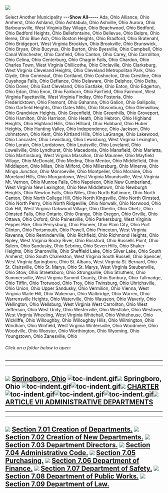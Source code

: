 [![](lpext51e7.bmp?f=images&fn=whdHelp.bmp&2.0)](http://www.conwaygreene.com/WHDHelp/index.htm)

Select Another Municipality **---Show All-----** Ada, Ohio Alliance,
Ohio Amherst, Ohio Ashland, Ohio Ashtabula, Ohio Ashville, Ohio Aurora,
Ohio Barboursville, West Virginia Bay Village, Ohio Beachwood, Ohio
Bedford, Ohio Bedford Heights, Ohio Bellefontaine, Ohio Bellevue, Ohio
Belpre, Ohio Berea, Ohio Blue Ash, Ohio Boston Heights, Ohio Bradford,
Ohio Bratenahl, Ohio Bridgeport, West Virginia Brooklyn, Ohio
Brookville, Ohio Brunswick, Ohio Bryan, Ohio Bucyrus, Ohio Burton, Ohio
Byesville, Ohio Campbell, Ohio Canal Winchester, Ohio Canfield, Ohio
Canton, Ohio Carey, Ohio Carrollton, Ohio Celina, Ohio Centerburg, Ohio
Chagrin Falls, Ohio Chardon, Ohio Charles Town, West Virginia
Chillicothe, Ohio Circleville, Ohio Clarksburg, West Virginia Cleveland
Heights, Ohio Cleveland Metropolitan Park, Ohio Clyde, Ohio Conneaut,
Ohio Cortland, Ohio Coshocton, Ohio Crestline, Ohio Cuyahoga Falls, Ohio
Defiance, Ohio Delaware, Ohio Delphos, Ohio Delta, Ohio Dover, Ohio East
Cleveland, Ohio Eastlake, Ohio Eaton, Ohio Edgerton, Ohio Edon, Ohio
Enon, Ohio Fairborn, Ohio Fairfield, Ohio Fairmont, West Virginia
Fayetteville, West Virginia Findlay, Ohio Fostoria, Ohio Fredericktown,
Ohio Fremont, Ohio Gahanna, Ohio Galion, Ohio Gallipolis, Ohio Garfield
Heights, Ohio Gates Mills, Ohio Gibsonburg, Ohio Glenwillow, Ohio
Grandview Heights, Ohio Greenfield, Ohio Greenhills, Ohio Groveport,
Ohio Hamilton, Ohio Harrison, Ohio Heath, Ohio Hebron, Ohio Highland
Heights, Ohio Highland Hills, Ohio Hilliard, Ohio Hubbard, Ohio Huber
Heights, Ohio Hunting Valley, Ohio Independence, Ohio Jackson, Ohio
Johnstown, Ohio Kent, Ohio Kirtland Hills, Ohio LaGrange, Ohio Lakewood,
Ohio Lancaster, Ohio Lewisburg, Ohio Lewisburg, West Virginia Lexington,
Ohio Lorain, Ohio Lordstown, Ohio Louisville, Ohio Loveland, Ohio
Lowellville, Ohio Lyndhurst, Ohio Macedonia, Ohio Mansfield, Ohio
Marietta, Ohio Martinsburg, West Virginia Massillon, Ohio Maumee, Ohio
Mayfield Village, Ohio McDonald, Ohio Medina, Ohio Mentor, Ohio
Middlefield, Ohio Middleport, Ohio Milan, Ohio Milford, Ohio
Millersburg, Ohio Minerva, Ohio Mingo Junction, Ohio Monroeville, Ohio
Montpelier, Ohio Moraine, Ohio Moreland Hills, Ohio Morgantown, West
Virginia Moundsville, West Virginia Mt. Vernon, Ohio Munroe Falls, Ohio
Napoleon, Ohio New Cumberland, West Virginia New Lexington, Ohio New
Middletown, Ohio Newburgh Heights, Ohio Newton Falls, Ohio Niles, Ohio
North Baltimore, Ohio North Canton, Ohio North College Hill, Ohio North
Kingsville, Ohio North Olmsted, Ohio North Perry, Ohio North Ridgeville,
Ohio Norwalk, Ohio Norwood, Ohio Oak Hill, West Virginia Oakwood
Village, Ohio Oberlin, Ohio Obetz, Ohio Olmsted Falls, Ohio Ontario,
Ohio Orange, Ohio Oregon, Ohio Orville, Ohio Ottawa, Ohio Oxford, Ohio
Painesville, Ohio Parkersburg, West Virginia Pepper Pike, Ohio
Perrysburg, Ohio Pioneer, Ohio Plain City, Ohio Port Clinton, Ohio
Portsmouth, Ohio Powell, Ohio Princeton, West Virginia Ravenna, Ohio
Reminderville, Ohio Richfield, Ohio Richmond Heights, Ohio Ripley, West
Virginia Rocky River, Ohio Rossford, Ohio Russells Point, Ohio Salem,
Ohio Sandusky, Ohio Sebring, Ohio Seven Hills, Ohio Shaker Heights, Ohio
Sharonville, Ohio Sheffield Lake, Ohio Silver Lake, Ohio South Amherst,
Ohio South Charelston, West Virginia South Russell, Ohio Spencer, West
Virginia Springboro, Ohio St. Albans, West Virginia St. Bernard, Ohio
St. Clairsville, Ohio St. Marys, Ohio St. Marys, West Virginia
Steubenville, Ohio Stow, Ohio Streetsboro, Ohio Strongsville, Ohio
Struthers, Ohio Summersville, West Virginia Summit County, Ohio Sunbury,
Ohio Tallmadge, Ohio Tiffin, Ohio Trotwood, Ohio Troy, Ohio Twinsburg,
Ohio Uhrichsville, Ohio Union, Ohio Upper Sandusky, Ohio Vermilion, Ohio
Vienna, West Virginia Waite Hill, Ohio Wakeman, Ohio Walbridge, Ohio
Warren, Ohio Warrensville Heights, Ohio Waterville, Ohio Wauseon, Ohio
Waverly, Ohio Wellington, Ohio Wellsburg, West Virginia West Carrollton,
Ohio West Jefferson, Ohio West Unity, Ohio Westerville, Ohio Westlake,
Ohio Westover, West Virginia Wheeling, West Virginia Whitehall, Ohio
Whitehouse, Ohio Wickliffe, Ohio Willoughby, Ohio Willoughby Hills, Ohio
Wilmington, Ohio Windham, Ohio Winfield, West Virginia Wintersville,
Ohio Woodmere, Ohio Woodville, Ohio Wooster, Ohio Worthington, Ohio
Wyoming, Ohio Youngstown, Ohio Zanesville, Ohio

###### Click on a folder below to open:

* * * * *

  -------------------------------------------------------------------------------------------------------------------------------------------------------------------------------------------------------------------------------------------------------------------------------------------------------------------------------------------------------------------------------------------------------------------------------------------------
  [![](lpext0b6d.gif?f=images&fn=toc-expand.gif&2.0)](lpextf892.html?f=templates&fn=tools-contents.htm&cp=%2F&2.0) [Springboro, Ohio](lpext/indexee20.html?fn=document-frame.htm&f=templates&2.0)
  ![toc-indent.gif](lpextb702.gif?f=images&fn=toc-indent.gif&2.0)[![](lpext0b6d.gif?f=images&fn=toc-expand.gif&2.0)](lpextda37.html?f=templates&fn=tools-contents.htm&cp=Springboro&2.0) Springboro, Ohio
  ![toc-indent.gif](lpextb702.gif?f=images&fn=toc-indent.gif&2.0)![toc-indent.gif](lpextb702.gif?f=images&fn=toc-indent.gif&2.0)[![](lpext0b6d.gif?f=images&fn=toc-expand.gif&2.0)](lpextae4b.html?f=templates&fn=tools-contents.htm&cp=Springboro%2F1289&2.0) [CHARTER](lpext/Springboro/1289a412.html?fn=document-frame.htm&f=templates&2.0)
  ![toc-indent.gif](lpextb702.gif?f=images&fn=toc-indent.gif&2.0)![toc-indent.gif](lpextb702.gif?f=images&fn=toc-indent.gif&2.0)![toc-indent.gif](lpextb702.gif?f=images&fn=toc-indent.gif&2.0)[![](lpext0b6d.gif?f=images&fn=toc-expand.gif&2.0)](lpext/Springboro/1289/13d8a412.html?fn=document-frame.htm&f=templates&2.0) [ARTICLE VII ADMINISTRATIVE DEPARTMENTS](lpext/Springboro/1289/13d8a412.html?fn=document-frame.htm&f=templates&2.0)
  -------------------------------------------------------------------------------------------------------------------------------------------------------------------------------------------------------------------------------------------------------------------------------------------------------------------------------------------------------------------------------------------------------------------------------------------------

* * * * *

  ---------------------------------------------------------------------------------------------------------------------------------------------------------------------------------------------------------------------------------------------------------------
  [![](lpextdb7c.gif?f=images&fn=toc-leaf.gif&2.0)](lpext/Springboro/1289/13d8/13daa412.html?fn=document-frame.htm&f=templates&2.0) [Section 7.01 Creation of Departments.](lpext/Springboro/1289/13d8/13daa412.html?fn=document-frame.htm&f=templates&2.0)
  [![](lpextdb7c.gif?f=images&fn=toc-leaf.gif&2.0)](lpext/Springboro/1289/13d8/13dfa412.html?fn=document-frame.htm&f=templates&2.0) [Section 7.02 Creation of New Departments.](lpext/Springboro/1289/13d8/13dfa412.html?fn=document-frame.htm&f=templates&2.0)
  [![](lpextdb7c.gif?f=images&fn=toc-leaf.gif&2.0)](lpext/Springboro/1289/13d8/13e3a412.html?fn=document-frame.htm&f=templates&2.0) [Section 7.03 Department Directors.](lpext/Springboro/1289/13d8/13e3a412.html?fn=document-frame.htm&f=templates&2.0)
  [![](lpextdb7c.gif?f=images&fn=toc-leaf.gif&2.0)](lpext/Springboro/1289/13d8/13e7a412.html?fn=document-frame.htm&f=templates&2.0) [Section 7.04 Administrative Code.](lpext/Springboro/1289/13d8/13e7a412.html?fn=document-frame.htm&f=templates&2.0)
  [![](lpextdb7c.gif?f=images&fn=toc-leaf.gif&2.0)](lpext/Springboro/1289/13d8/13eba412.html?fn=document-frame.htm&f=templates&2.0) [Section 7.05 Purchasing.](lpext/Springboro/1289/13d8/13eba412.html?fn=document-frame.htm&f=templates&2.0)
  [![](lpextdb7c.gif?f=images&fn=toc-leaf.gif&2.0)](lpext/Springboro/1289/13d8/13efa412.html?fn=document-frame.htm&f=templates&2.0) [Section 7.06 Department of Finance.](lpext/Springboro/1289/13d8/13efa412.html?fn=document-frame.htm&f=templates&2.0)
  [![](lpextdb7c.gif?f=images&fn=toc-leaf.gif&2.0)](lpext/Springboro/1289/13d8/13f4a412.html?fn=document-frame.htm&f=templates&2.0) [Section 7.07 Department of Safety.](lpext/Springboro/1289/13d8/13f4a412.html?fn=document-frame.htm&f=templates&2.0)
  [![](lpextdb7c.gif?f=images&fn=toc-leaf.gif&2.0)](lpext/Springboro/1289/13d8/13f8a412.html?fn=document-frame.htm&f=templates&2.0) [Section 7.08 Department of Public Works.](lpext/Springboro/1289/13d8/13f8a412.html?fn=document-frame.htm&f=templates&2.0)
  [![](lpextdb7c.gif?f=images&fn=toc-leaf.gif&2.0)](lpext/Springboro/1289/13d8/13fca412.html?fn=document-frame.htm&f=templates&2.0) [Section 7.09 Department of Law.](lpext/Springboro/1289/13d8/13fca412.html?fn=document-frame.htm&f=templates&2.0)
  ---------------------------------------------------------------------------------------------------------------------------------------------------------------------------------------------------------------------------------------------------------------


